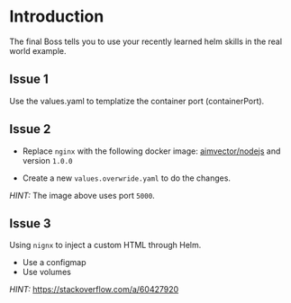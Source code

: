 # Introduction
The final Boss tells you to use your recently learned helm skills in the real world example.

## Issue 1
Use the values.yaml to templatize the container port (containerPort).

## Issue 2
- Replace `nginx` with the following docker image: [aimvector/nodejs](https://hub.docker.com/r/aimvector/nodejs) and version `1.0.0`

- Create a new `values.overwride.yaml` to do the changes.

*HINT:* The image above uses port `5000`.

## Issue 3
Using `nignx` to inject a custom HTML through Helm.

- Use a configmap
- Use volumes

*HINT:* https://stackoverflow.com/a/60427920
